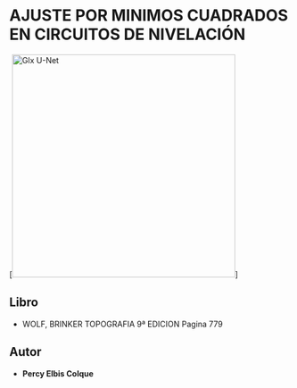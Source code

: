 # AJUSTE POR MINIMOS CUADRADOS EN CIRCUITOS DE NIVELACIÓN
[<img src="https://1.bp.blogspot.com/-UhFnUDrbIac/XfewuYK25bI/AAAAAAAAA7U/fLfm5_QEKQQvHA2LFYdQA7NKgA8prcBGgCLcBGAsYHQ/s1600/topografia_test.jpg" width ="400" hight = "500" alt="Glx U-Net"/>]

## Libro
* WOLF, BRINKER TOPOGRAFIA 9ª EDICION Pagina 779
## Autor

* **Percy Elbis Colque**

